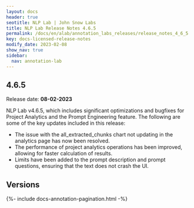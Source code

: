 ```yaml
---
layout: docs
header: true
seotitle: NLP Lab | John Snow Labs
title: NLP Lab Release Notes 4.6.5
permalink: /docs/en/alab/annotation_labs_releases/release_notes_4_6_5
key: docs-licensed-release-notes
modify_date: 2023-02-08
show_nav: true
sidebar:
  nav: annotation-lab
---
```


<div class="h3-box" markdown="1">

## 4.6.5

Release date: **08-02-2023**

NLP Lab v4.6.5, which includes significant optimizations and bugfixes for Project Analytics and the Prompt Engineering feature. The following are some of the key updates included in this release:
	
* The issue with the all_extracted_chunks chart not updating in the analytics page has now been resolved.	
* The performance of project analytics operations has been improved, allowing for faster calculation of results.	
* Limits have been added to the prompt description and prompt questions, ensuring that the text does not crash the UI.

</div><div class="prev_ver h3-box" markdown="1">

## Versions

</div>

{%- include docs-annotation-pagination.html -%}